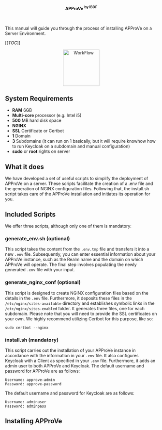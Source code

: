 <div align="center">
  <b>APProVe <sup>by iBDF</sup></b>
  <br>
</div>
<br>
<br>

This manual will guide you through the process of installing APProVe on a Server Environment.


[[_TOC_]]


<p align="center">
  <a href="#">
    <img src="https://gitlab.ibdf-frankfurt.de/uct/open-approve/-/raw/master/img/Project_management-APProVe_en.png" alt="WorkFlow" style="height: 120px; width: 120px">
  </a>
</p>

## System Requirements
* **RAM** 6GB
* **Multi-core** processor (e.g. Intel i5)
* **500** MB hard disk space
* **NGINX**
* **SSL** Certificate or Certbot
* **1** Domain
* **3** Subdomains (it can run on 1 basically, but it will require knowhow how to run Keycloak on a subdomain and manual configuration)
* **sudo** or **root** rights on server

## What it does
We have developed a set of useful scripts to simplify the deployment of APProVe on a server. 
These scripts facilitate the creation of a .env file and the generation of NGINX configuration files. 
Following that, the install.sh script takes care of the APProVe installation and initiates its operation for you.


## Included Scripts
We offer three scripts, although only one of them is mandatory:

### generate_env.sh (optional)
This script takes the content from the ``.env.tmp`` file and transfers it into a new ``.env`` file. 
Subsequently, you can enter essential information about your APProVe instance, such as the Realm name and the domain on which APProVe will operate. 
The final step involves populating the newly generated ``.env`` file with your input.

### generate_nginx_conf (optional)
This script is designed to create NGINX configuration files based on the details in the ``.env`` file. 
Furthermore, it deposits these files in the ``/etc/nginx/sites-available`` directory and establishes symbolic links in 
the ``/etc/nginx/sites-enabled`` folder. It generates three files, one for each subdomain. Please note that you will need to 
provide the SSL certificates on your own. We highly recommend utilizing Certbot for this purpose, like so:
````shell
sudo certbot --nginx
````


### install.sh (mandatory)
This script carries out the installation of your APProVe instance in accordance with the information in your ``.env`` file. 
It also configures Keycloak with a Client as specified in your ``.env`` file. Furthermore, it adds an admin user to both APProVe 
and Keycloak. The default username and password for APProVe are as follows:

````shell
Username: approve-admin
Password: approve-password
````

The default username and password for Keycloak are as follows:

````shell
Username: adminuser
Password: adminpass
````

## Installing APProVe



